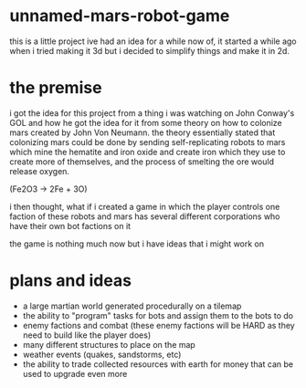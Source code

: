 # unnamed-mars-robot-game

this is a little project ive had an idea for a while now of, it started a while ago when i tried making it 3d but i decided to simplify things and make it in 2d.

# the premise
i got the idea for this project from a thing i was watching on John Conway's GOL and how he got the idea for it from some theory on how to colonize mars created by John Von Neumann.
the theory essentially stated that colonizing mars could be done by sending self-replicating robots to mars which mine the hematite and iron oxide and create iron which they use to create more of themselves, and the process of smelting the ore would release oxygen.

(Fe2O3 -> 2Fe + 3O)

i then thought, what if i created a game in which the player controls one faction of these robots and mars has several different corporations who have their own bot factions on it

the game is nothing much now but i have ideas that i might work on 

# plans and ideas

- a large martian world generated procedurally on a tilemap
- the ability to "program" tasks for bots and assign them to the bots to do
- enemy factions and combat (these enemy factions will be HARD as they need to build like the player does)
- many different structures to place on the map
- weather events (quakes, sandstorms, etc)
- the ability to trade collected resources with earth for money that can be used to upgrade even more
